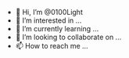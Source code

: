 - 👋 Hi, I’m @0100Light
- 👀 I’m interested in ...
- 🌱 I’m currently learning ...
- 💞️ I’m looking to collaborate on ...
- 📫 How to reach me ...

<!---
0100Light/0100Light is a ✨ special ✨ repository because its `README.md` (this file) appears on your GitHub profile.
You can click the Preview link to take a look at your changes.
--->
